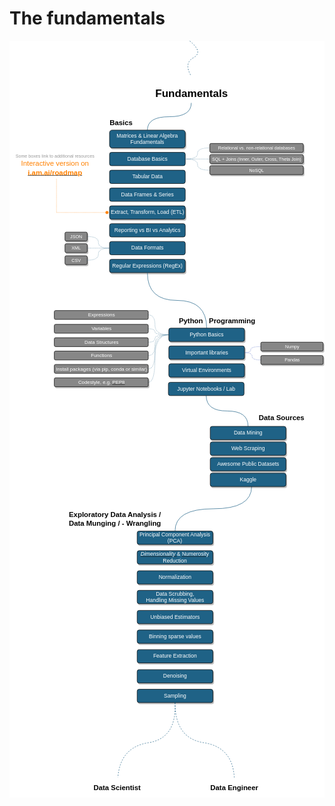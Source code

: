 # The fundamentals

<?xml version="1.0" encoding="UTF-8"?>
<!DOCTYPE svg PUBLIC "-//W3C//DTD SVG 1.1//EN" "http://www.w3.org/Graphics/SVG/1.1/DTD/svg11.dtd">
<svg xmlns="http://www.w3.org/2000/svg" xmlns:xlink="http://www.w3.org/1999/xlink" version="1.1" width="707px" height="1699px" viewBox="-0.5 -0.5 707 1699" style="background-color: rgb(255, 255, 255);"><defs/><g><path d="M 407.5 139 Q 407.5 170 358.25 170 Q 309 170 309 200" fill="none" stroke="#1f6286" stroke-miterlimit="10" pointer-events="stroke"/><rect x="317.5" y="79" width="180" height="60" rx="9" ry="9" fill="none" stroke="none" pointer-events="all"/><g transform="translate(-0.5 -0.5)"><switch><foreignObject style="overflow: visible; text-align: left;" pointer-events="none" width="100%" height="100%" requiredFeatures="http://www.w3.org/TR/SVG11/feature#Extensibility"><div xmlns="http://www.w3.org/1999/xhtml" dir="ltr" style="display: flex; align-items: unsafe center; justify-content: unsafe center; width: 1px; height: 1px; padding-top: 109px; margin-left: 408px;"><div style="box-sizing: border-box; font-size: 0; text-align: center; "><div style="display: inline-block; font-size: 24px; font-family: Helvetica; color: #000000; line-height: 1.2; pointer-events: all; white-space: nowrap; "><h1 style="font-size: 24px"><font style="font-size: 24px">Fundamentals</font></h1></div></div></div></foreignObject><text x="408" y="116" fill="#000000" font-family="Helvetica" font-size="24px" text-anchor="middle">Fundamentals</text></switch></g><path d="M 404 0 Q 435 25 412.5 37.5 Q 390 50 407.5 79" fill="none" stroke="#1f6286" stroke-miterlimit="10" stroke-dasharray="3 3" pointer-events="stroke"/><a xlink:href="https://www.khanacademy.org/math/linear-algebra"><rect x="224" y="200" width="170" height="40" rx="6" ry="6" fill="#000000" stroke="#000000" pointer-events="all" transform="translate(2,3)" opacity="0.25"/><rect x="224" y="200" width="170" height="40" rx="6" ry="6" fill="#1f6286" stroke="#000000" pointer-events="all"/><g transform="translate(-0.5 -0.5)"><switch><foreignObject style="overflow: visible; text-align: left;" pointer-events="none" width="100%" height="100%" requiredFeatures="http://www.w3.org/TR/SVG11/feature#Extensibility"><div xmlns="http://www.w3.org/1999/xhtml" dir="ltr" style="display: flex; align-items: unsafe center; justify-content: unsafe center; width: 168px; height: 1px; padding-top: 220px; margin-left: 225px;"><div style="box-sizing: border-box; font-size: 0; text-align: center; "><div style="display: inline-block; font-size: 12px; font-family: Helvetica; color: #FFFFFF; line-height: 1.2; pointer-events: all; white-space: normal; word-wrap: normal; ">Matrices &amp; Linear Algebra Fundamentals</div></div></div></foreignObject><text x="309" y="224" fill="#FFFFFF" font-family="Helvetica" font-size="12px" text-anchor="middle">Matrices &amp; Linear Algebra Fu...</text></switch></g></a><path d="M 394 265 Q 421.5 265 421.5 252.5 Q 421.5 240 449 240" fill="none" stroke="#1f6286" stroke-miterlimit="10" stroke-dasharray="1 2" pointer-events="stroke"/><rect x="224" y="250" width="170" height="30" rx="4.5" ry="4.5" fill="#1f6286" stroke="#000000" pointer-events="all"/><g transform="translate(-0.5 -0.5)"><switch><foreignObject style="overflow: visible; text-align: left;" pointer-events="none" width="100%" height="100%" requiredFeatures="http://www.w3.org/TR/SVG11/feature#Extensibility"><div xmlns="http://www.w3.org/1999/xhtml" dir="ltr" style="display: flex; align-items: unsafe center; justify-content: unsafe center; width: 1px; height: 1px; padding-top: 265px; margin-left: 309px;"><div style="box-sizing: border-box; font-size: 0; text-align: center; "><div style="display: inline-block; font-size: 12px; font-family: Helvetica; color: #FFFFFF; line-height: 1.2; pointer-events: all; white-space: nowrap; ">Database Basics</div></div></div></foreignObject><text x="309" y="269" fill="#FFFFFF" font-family="Helvetica" font-size="12px" text-anchor="middle">Database Basics</text></switch></g><a xlink:href="https://www.dataversity.net/review-pros-cons-different-databases-relational-versus-non-relational/"><rect x="449" y="230" width="210" height="20" rx="3" ry="3" fill="#000000" stroke="#000000" pointer-events="all" transform="translate(2,3)" opacity="0.25"/><rect x="449" y="230" width="210" height="20" rx="3" ry="3" fill="#878787" stroke="#000000" pointer-events="all"/><g transform="translate(-0.5 -0.5)"><switch><foreignObject style="overflow: visible; text-align: left;" pointer-events="none" width="100%" height="100%" requiredFeatures="http://www.w3.org/TR/SVG11/feature#Extensibility"><div xmlns="http://www.w3.org/1999/xhtml" dir="ltr" style="display: flex; align-items: unsafe center; justify-content: unsafe center; width: 1px; height: 1px; padding-top: 240px; margin-left: 554px;"><div style="box-sizing: border-box; font-size: 0; text-align: center; "><div style="display: inline-block; font-size: 11px; font-family: Helvetica; color: #FFFFFF; line-height: 1.2; pointer-events: all; white-space: nowrap; "><font style="font-size: 10px">Relational vs. non-relational databases</font></div></div></div></foreignObject><text x="554" y="243" fill="#FFFFFF" font-family="Helvetica" font-size="11px" text-anchor="middle">Relational vs. non-relational databases</text></switch></g></a><path d="M 449 265 Q 449 265 394 265" fill="none" stroke="#1f6286" stroke-miterlimit="10" stroke-dasharray="1 2" pointer-events="stroke"/><a xlink:href="https://en.wikipedia.org/wiki/Join_(SQL)"><rect x="449" y="255" width="210" height="20" rx="3" ry="3" fill="#000000" stroke="#000000" pointer-events="all" transform="translate(2,3)" opacity="0.25"/><rect x="449" y="255" width="210" height="20" rx="3" ry="3" fill="#878787" stroke="#000000" pointer-events="all"/><g transform="translate(-0.5 -0.5)"><switch><foreignObject style="overflow: visible; text-align: left;" pointer-events="none" width="100%" height="100%" requiredFeatures="http://www.w3.org/TR/SVG11/feature#Extensibility"><div xmlns="http://www.w3.org/1999/xhtml" dir="ltr" style="display: flex; align-items: unsafe center; justify-content: unsafe center; width: 1px; height: 1px; padding-top: 265px; margin-left: 554px;"><div style="box-sizing: border-box; font-size: 0; text-align: center; "><div style="display: inline-block; font-size: 11px; font-family: Helvetica; color: #FFFFFF; line-height: 1.2; pointer-events: all; white-space: nowrap; "><font style="font-size: 10px">SQL + Joins (Inner, Outer, Cross, Theta Join)</font></div></div></div></foreignObject><text x="554" y="268" fill="#FFFFFF" font-family="Helvetica" font-size="11px" text-anchor="middle">SQL + Joins (Inner, Outer, Cross, Thet...</text></switch></g></a><path d="M 449 290 Q 421.5 290 421.5 277.5 Q 421.5 265 394 265" fill="none" stroke="#1f6286" stroke-miterlimit="10" stroke-dasharray="1 2" pointer-events="stroke"/><a xlink:href="https://en.wikipedia.org/wiki/NoSQL"><rect x="449" y="280" width="210" height="20" rx="3" ry="3" fill="#000000" stroke="#000000" pointer-events="all" transform="translate(2,3)" opacity="0.25"/><rect x="449" y="280" width="210" height="20" rx="3" ry="3" fill="#878787" stroke="#000000" pointer-events="all"/><g transform="translate(-0.5 -0.5)"><switch><foreignObject style="overflow: visible; text-align: left;" pointer-events="none" width="100%" height="100%" requiredFeatures="http://www.w3.org/TR/SVG11/feature#Extensibility"><div xmlns="http://www.w3.org/1999/xhtml" dir="ltr" style="display: flex; align-items: unsafe center; justify-content: unsafe center; width: 1px; height: 1px; padding-top: 290px; margin-left: 554px;"><div style="box-sizing: border-box; font-size: 0; text-align: center; "><div style="display: inline-block; font-size: 11px; font-family: Helvetica; color: #FFFFFF; line-height: 1.2; pointer-events: all; white-space: nowrap; "><font style="font-size: 10px">NoSQL</font></div></div></div></foreignObject><text x="554" y="293" fill="#FFFFFF" font-family="Helvetica" font-size="11px" text-anchor="middle">NoSQL</text></switch></g></a><rect x="224" y="290" width="170" height="30" rx="4.5" ry="4.5" fill="#1f6286" stroke="#000000" pointer-events="all"/><g transform="translate(-0.5 -0.5)"><switch><foreignObject style="overflow: visible; text-align: left;" pointer-events="none" width="100%" height="100%" requiredFeatures="http://www.w3.org/TR/SVG11/feature#Extensibility"><div xmlns="http://www.w3.org/1999/xhtml" dir="ltr" style="display: flex; align-items: unsafe center; justify-content: unsafe center; width: 1px; height: 1px; padding-top: 305px; margin-left: 309px;"><div style="box-sizing: border-box; font-size: 0; text-align: center; "><div style="display: inline-block; font-size: 12px; font-family: Helvetica; color: #FFFFFF; line-height: 1.2; pointer-events: all; white-space: nowrap; ">Tabular Data</div></div></div></foreignObject><text x="309" y="309" fill="#FFFFFF" font-family="Helvetica" font-size="12px" text-anchor="middle">Tabular Data</text></switch></g><rect x="224" y="330" width="170" height="30" rx="4.5" ry="4.5" fill="#1f6286" stroke="#000000" pointer-events="all"/><g transform="translate(-0.5 -0.5)"><switch><foreignObject style="overflow: visible; text-align: left;" pointer-events="none" width="100%" height="100%" requiredFeatures="http://www.w3.org/TR/SVG11/feature#Extensibility"><div xmlns="http://www.w3.org/1999/xhtml" dir="ltr" style="display: flex; align-items: unsafe center; justify-content: unsafe center; width: 1px; height: 1px; padding-top: 345px; margin-left: 309px;"><div style="box-sizing: border-box; font-size: 0; text-align: center; "><div style="display: inline-block; font-size: 12px; font-family: Helvetica; color: #FFFFFF; line-height: 1.2; pointer-events: all; white-space: nowrap; ">Data Frames &amp; Series<span style="font-family: &quot;helvetica&quot; , &quot;arial&quot; , sans-serif ; font-size: 0px ; white-space: nowrap">%3CmxGraphModel%3E%3Croot%3E%3CmxCell%20id%3D%220%22%2F%3E%3CmxCell%20id%3D%221%22%20parent%3D%220%22%2F%3E%3CmxCell%20id%3D%222%22%20value%3D%22Tabular%20Data%22%20style%3D%22rounded%3D1%3BwhiteSpace%3Dwrap%3Bhtml%3D1%3B%22%20vertex%3D%221%22%20parent%3D%221%22%3E%3CmxGeometry%20x%3D%22170%22%20y%3D%22350%22%20width%3D%22170%22%20height%3D%2230%22%20as%3D%22geometry%22%2F%3E%3C%2FmxCell%3E%3C%2Froot%3E%3C%2FmxGraphModel%3E</span></div></div></div></foreignObject><text x="309" y="349" fill="#FFFFFF" font-family="Helvetica" font-size="12px" text-anchor="middle">Data Frames &amp; Series%3CmxGra...</text></switch></g><a xlink:href="https://en.wikipedia.org/wiki/Extract,_transform,_load"><rect x="224" y="370" width="170" height="30" rx="4.5" ry="4.5" fill="#000000" stroke="#000000" pointer-events="all" transform="translate(2,3)" opacity="0.25"/><rect x="224" y="370" width="170" height="30" rx="4.5" ry="4.5" fill="#1f6286" stroke="#000000" pointer-events="all"/><g transform="translate(-0.5 -0.5)"><switch><foreignObject style="overflow: visible; text-align: left;" pointer-events="none" width="100%" height="100%" requiredFeatures="http://www.w3.org/TR/SVG11/feature#Extensibility"><div xmlns="http://www.w3.org/1999/xhtml" dir="ltr" style="display: flex; align-items: unsafe center; justify-content: unsafe center; width: 1px; height: 1px; padding-top: 385px; margin-left: 309px;"><div style="box-sizing: border-box; font-size: 0; text-align: center; "><div style="display: inline-block; font-size: 12px; font-family: Helvetica; color: #FFFFFF; line-height: 1.2; pointer-events: all; white-space: nowrap; ">Extract, Transform, Load (ETL)</div></div></div></foreignObject><text x="309" y="389" fill="#FFFFFF" font-family="Helvetica" font-size="12px" text-anchor="middle">Extract, Transform, Load (ET...</text></switch></g></a><rect x="224" y="410" width="170" height="30" rx="4.5" ry="4.5" fill="#1f6286" stroke="#000000" pointer-events="all"/><g transform="translate(-0.5 -0.5)"><switch><foreignObject style="overflow: visible; text-align: left;" pointer-events="none" width="100%" height="100%" requiredFeatures="http://www.w3.org/TR/SVG11/feature#Extensibility"><div xmlns="http://www.w3.org/1999/xhtml" dir="ltr" style="display: flex; align-items: unsafe center; justify-content: unsafe center; width: 1px; height: 1px; padding-top: 425px; margin-left: 309px;"><div style="box-sizing: border-box; font-size: 0; text-align: center; "><div style="display: inline-block; font-size: 12px; font-family: Helvetica; color: #FFFFFF; line-height: 1.2; pointer-events: all; white-space: nowrap; ">Reporting vs BI vs Analytics</div></div></div></foreignObject><text x="309" y="429" fill="#FFFFFF" font-family="Helvetica" font-size="12px" text-anchor="middle">Reporting vs BI vs Analytics</text></switch></g><rect x="224" y="450" width="170" height="30" rx="4.5" ry="4.5" fill="#1f6286" stroke="#000000" pointer-events="all"/><g transform="translate(-0.5 -0.5)"><switch><foreignObject style="overflow: visible; text-align: left;" pointer-events="none" width="100%" height="100%" requiredFeatures="http://www.w3.org/TR/SVG11/feature#Extensibility"><div xmlns="http://www.w3.org/1999/xhtml" dir="ltr" style="display: flex; align-items: unsafe center; justify-content: unsafe center; width: 1px; height: 1px; padding-top: 465px; margin-left: 309px;"><div style="box-sizing: border-box; font-size: 0; text-align: center; "><div style="display: inline-block; font-size: 12px; font-family: Helvetica; color: #FFFFFF; line-height: 1.2; pointer-events: all; white-space: nowrap; ">Data Formats</div></div></div></foreignObject><text x="309" y="469" fill="#FFFFFF" font-family="Helvetica" font-size="12px" text-anchor="middle">Data Formats</text></switch></g><path d="M 174 439 Q 199 439 199 452 Q 199 465 224 465" fill="none" stroke="#1f6286" stroke-miterlimit="10" stroke-dasharray="1 2" pointer-events="stroke"/><a xlink:href="http://json.org/"><rect x="124" y="429" width="50" height="20" rx="3" ry="3" fill="#000000" stroke="#000000" pointer-events="all" transform="translate(2,3)" opacity="0.25"/><rect x="124" y="429" width="50" height="20" rx="3" ry="3" fill="#878787" stroke="#000000" pointer-events="all"/><g transform="translate(-0.5 -0.5)"><switch><foreignObject style="overflow: visible; text-align: left;" pointer-events="none" width="100%" height="100%" requiredFeatures="http://www.w3.org/TR/SVG11/feature#Extensibility"><div xmlns="http://www.w3.org/1999/xhtml" dir="ltr" style="display: flex; align-items: unsafe center; justify-content: unsafe center; width: 1px; height: 1px; padding-top: 439px; margin-left: 149px;"><div style="box-sizing: border-box; font-size: 0; text-align: center; "><div style="display: inline-block; font-size: 11px; font-family: Helvetica; color: #FFFFFF; line-height: 1.2; pointer-events: all; white-space: nowrap; "><font style="font-size: 10px">JSON</font></div></div></div></foreignObject><text x="149" y="442" fill="#FFFFFF" font-family="Helvetica" font-size="11px" text-anchor="middle">JSON</text></switch></g></a><path d="M 174 465 Q 174 465 224 465" fill="none" stroke="#1f6286" stroke-miterlimit="10" stroke-dasharray="1 2" pointer-events="stroke"/><a xlink:href="https://en.wikipedia.org/wiki/XML"><rect x="124" y="455" width="50" height="20" rx="3" ry="3" fill="#000000" stroke="#000000" pointer-events="all" transform="translate(2,3)" opacity="0.25"/><rect x="124" y="455" width="50" height="20" rx="3" ry="3" fill="#878787" stroke="#000000" pointer-events="all"/><g transform="translate(-0.5 -0.5)"><switch><foreignObject style="overflow: visible; text-align: left;" pointer-events="none" width="100%" height="100%" requiredFeatures="http://www.w3.org/TR/SVG11/feature#Extensibility"><div xmlns="http://www.w3.org/1999/xhtml" dir="ltr" style="display: flex; align-items: unsafe center; justify-content: unsafe center; width: 1px; height: 1px; padding-top: 465px; margin-left: 149px;"><div style="box-sizing: border-box; font-size: 0; text-align: center; "><div style="display: inline-block; font-size: 11px; font-family: Helvetica; color: #FFFFFF; line-height: 1.2; pointer-events: all; white-space: nowrap; "><font style="font-size: 10px">XML</font></div></div></div></foreignObject><text x="149" y="468" fill="#FFFFFF" font-family="Helvetica" font-size="11px" text-anchor="middle">XML</text></switch></g></a><a xlink:href="https://en.wikipedia.org/wiki/Regular_expression"><rect x="224" y="490" width="170" height="30" rx="4.5" ry="4.5" fill="#000000" stroke="#000000" pointer-events="all" transform="translate(2,3)" opacity="0.25"/><rect x="224" y="490" width="170" height="30" rx="4.5" ry="4.5" fill="#1f6286" stroke="#000000" pointer-events="all"/><g transform="translate(-0.5 -0.5)"><switch><foreignObject style="overflow: visible; text-align: left;" pointer-events="none" width="100%" height="100%" requiredFeatures="http://www.w3.org/TR/SVG11/feature#Extensibility"><div xmlns="http://www.w3.org/1999/xhtml" dir="ltr" style="display: flex; align-items: unsafe center; justify-content: unsafe center; width: 1px; height: 1px; padding-top: 505px; margin-left: 309px;"><div style="box-sizing: border-box; font-size: 0; text-align: center; "><div style="display: inline-block; font-size: 12px; font-family: Helvetica; color: #FFFFFF; line-height: 1.2; pointer-events: all; white-space: nowrap; ">Regular Expressions (RegEx)</div></div></div></foreignObject><text x="309" y="509" fill="#FFFFFF" font-family="Helvetica" font-size="12px" text-anchor="middle">Regular Expressions (RegEx)</text></switch></g></a><path d="M 309 520 Q 309 582.3 375.5 582.3 Q 442 582.3 442 644.5" fill="none" stroke="#1f6286" stroke-miterlimit="10" pointer-events="stroke"/><path d="M 357 659.5 Q 326 659.5 326 637.25 Q 326 615 311 615" fill="none" stroke="#1f6286" stroke-miterlimit="10" stroke-dasharray="1 2" pointer-events="stroke"/><a xlink:href="https://realpython.com/tutorials/basics/"><rect x="357" y="644.5" width="170" height="30" rx="4.5" ry="4.5" fill="#000000" stroke="#000000" pointer-events="all" transform="translate(2,3)" opacity="0.25"/><rect x="357" y="644.5" width="170" height="30" rx="4.5" ry="4.5" fill="#1f6286" stroke="#000000" pointer-events="all"/><g transform="translate(-0.5 -0.5)"><switch><foreignObject style="overflow: visible; text-align: left;" pointer-events="none" width="100%" height="100%" requiredFeatures="http://www.w3.org/TR/SVG11/feature#Extensibility"><div xmlns="http://www.w3.org/1999/xhtml" dir="ltr" style="display: flex; align-items: unsafe center; justify-content: unsafe center; width: 1px; height: 1px; padding-top: 660px; margin-left: 442px;"><div style="box-sizing: border-box; font-size: 0; text-align: center; "><div style="display: inline-block; font-size: 12px; font-family: Helvetica; color: #FFFFFF; line-height: 1.2; pointer-events: all; white-space: nowrap; ">Python Basics</div></div></div></foreignObject><text x="442" y="663" fill="#FFFFFF" font-family="Helvetica" font-size="12px" text-anchor="middle">Python Basics</text></switch></g></a><a xlink:href="https://github.com/vinta/awesome-python"><rect x="357" y="684.5" width="170" height="30" rx="4.5" ry="4.5" fill="#000000" stroke="#000000" pointer-events="all" transform="translate(2,3)" opacity="0.25"/><rect x="357" y="684.5" width="170" height="30" rx="4.5" ry="4.5" fill="#1f6286" stroke="#000000" pointer-events="all"/><g transform="translate(-0.5 -0.5)"><switch><foreignObject style="overflow: visible; text-align: left;" pointer-events="none" width="100%" height="100%" requiredFeatures="http://www.w3.org/TR/SVG11/feature#Extensibility"><div xmlns="http://www.w3.org/1999/xhtml" dir="ltr" style="display: flex; align-items: unsafe center; justify-content: unsafe center; width: 1px; height: 1px; padding-top: 700px; margin-left: 442px;"><div style="box-sizing: border-box; font-size: 0; text-align: center; "><div style="display: inline-block; font-size: 12px; font-family: Helvetica; color: #FFFFFF; line-height: 1.2; pointer-events: all; white-space: nowrap; ">Important libraries</div></div></div></foreignObject><text x="442" y="703" fill="#FFFFFF" font-family="Helvetica" font-size="12px" text-anchor="middle">Important libraries</text></switch></g></a><path d="M 441 796 Q 441 830.5 488 830.5 Q 535 830.5 535 865" fill="none" stroke="#1f6286" stroke-miterlimit="10" pointer-events="stroke"/><a xlink:href="https://docs.python-guide.org/dev/virtualenvs/"><rect x="357" y="724.5" width="170" height="30" rx="4.5" ry="4.5" fill="#000000" stroke="#000000" pointer-events="all" transform="translate(2,3)" opacity="0.25"/><rect x="357" y="724.5" width="170" height="30" rx="4.5" ry="4.5" fill="#1f6286" stroke="#000000" pointer-events="all"/><g transform="translate(-0.5 -0.5)"><switch><foreignObject style="overflow: visible; text-align: left;" pointer-events="none" width="100%" height="100%" requiredFeatures="http://www.w3.org/TR/SVG11/feature#Extensibility"><div xmlns="http://www.w3.org/1999/xhtml" dir="ltr" style="display: flex; align-items: unsafe center; justify-content: unsafe center; width: 1px; height: 1px; padding-top: 740px; margin-left: 442px;"><div style="box-sizing: border-box; font-size: 0; text-align: center; "><div style="display: inline-block; font-size: 12px; font-family: Helvetica; color: #FFFFFF; line-height: 1.2; pointer-events: all; white-space: nowrap; ">Virtual Environments</div></div></div></foreignObject><text x="442" y="743" fill="#FFFFFF" font-family="Helvetica" font-size="12px" text-anchor="middle">Virtual Environments</text></switch></g></a><rect x="100" y="605" width="211" height="20" rx="3" ry="3" fill="#878787" stroke="#000000" pointer-events="all"/><g transform="translate(-0.5 -0.5)"><switch><foreignObject style="overflow: visible; text-align: left;" pointer-events="none" width="100%" height="100%" requiredFeatures="http://www.w3.org/TR/SVG11/feature#Extensibility"><div xmlns="http://www.w3.org/1999/xhtml" dir="ltr" style="display: flex; align-items: unsafe center; justify-content: unsafe center; width: 1px; height: 1px; padding-top: 615px; margin-left: 206px;"><div style="box-sizing: border-box; font-size: 0; text-align: center; "><div style="display: inline-block; font-size: 11px; font-family: Helvetica; color: #FFFFFF; line-height: 1.2; pointer-events: all; white-space: nowrap; "><font face="sans-serif">Expressions</font></div></div></div></foreignObject><text x="206" y="618" fill="#FFFFFF" font-family="Helvetica" font-size="11px" text-anchor="middle">Expressions</text></switch></g><path d="M 311 646 Q 326 646 326 652.75 Q 326 659.5 357 659.5" fill="none" stroke="#1f6286" stroke-miterlimit="10" stroke-dasharray="1 2" pointer-events="stroke"/><rect x="100" y="636" width="211" height="20" rx="3" ry="3" fill="#878787" stroke="#000000" pointer-events="all"/><g transform="translate(-0.5 -0.5)"><switch><foreignObject style="overflow: visible; text-align: left;" pointer-events="none" width="100%" height="100%" requiredFeatures="http://www.w3.org/TR/SVG11/feature#Extensibility"><div xmlns="http://www.w3.org/1999/xhtml" dir="ltr" style="display: flex; align-items: unsafe center; justify-content: unsafe center; width: 1px; height: 1px; padding-top: 646px; margin-left: 206px;"><div style="box-sizing: border-box; font-size: 0; text-align: center; "><div style="display: inline-block; font-size: 11px; font-family: Helvetica; color: #FFFFFF; line-height: 1.2; pointer-events: all; white-space: nowrap; "><font face="sans-serif">Variables</font></div></div></div></foreignObject><text x="206" y="649" fill="#FFFFFF" font-family="Helvetica" font-size="11px" text-anchor="middle">Variables</text></switch></g><path d="M 311 676 Q 326 676 326 667.75 Q 326 659.5 357 659.5" fill="none" stroke="#1f6286" stroke-miterlimit="10" stroke-dasharray="1 2" pointer-events="stroke"/><rect x="100" y="666" width="211" height="20" rx="3" ry="3" fill="#878787" stroke="#000000" pointer-events="all"/><g transform="translate(-0.5 -0.5)"><switch><foreignObject style="overflow: visible; text-align: left;" pointer-events="none" width="100%" height="100%" requiredFeatures="http://www.w3.org/TR/SVG11/feature#Extensibility"><div xmlns="http://www.w3.org/1999/xhtml" dir="ltr" style="display: flex; align-items: unsafe center; justify-content: unsafe center; width: 1px; height: 1px; padding-top: 676px; margin-left: 206px;"><div style="box-sizing: border-box; font-size: 0; text-align: center; "><div style="display: inline-block; font-size: 11px; font-family: Helvetica; color: #FFFFFF; line-height: 1.2; pointer-events: all; white-space: nowrap; "><font face="sans-serif">Data Structures</font></div></div></div></foreignObject><text x="206" y="679" fill="#FFFFFF" font-family="Helvetica" font-size="11px" text-anchor="middle">Data Structures</text></switch></g><path d="M 311 706 Q 326 706 326 682.75 Q 326 659.5 357 659.5" fill="none" stroke="#1f6286" stroke-miterlimit="10" stroke-dasharray="1 2" pointer-events="stroke"/><rect x="100" y="696" width="211" height="20" rx="3" ry="3" fill="#878787" stroke="#000000" pointer-events="all"/><g transform="translate(-0.5 -0.5)"><switch><foreignObject style="overflow: visible; text-align: left;" pointer-events="none" width="100%" height="100%" requiredFeatures="http://www.w3.org/TR/SVG11/feature#Extensibility"><div xmlns="http://www.w3.org/1999/xhtml" dir="ltr" style="display: flex; align-items: unsafe center; justify-content: unsafe center; width: 1px; height: 1px; padding-top: 706px; margin-left: 206px;"><div style="box-sizing: border-box; font-size: 0; text-align: center; "><div style="display: inline-block; font-size: 11px; font-family: Helvetica; color: #FFFFFF; line-height: 1.2; pointer-events: all; white-space: nowrap; "><font face="sans-serif">Functions</font></div></div></div></foreignObject><text x="206" y="709" fill="#FFFFFF" font-family="Helvetica" font-size="11px" text-anchor="middle">Functions</text></switch></g><path d="M 311 736 Q 326 736 326 697.75 Q 326 659.5 357 659.5" fill="none" stroke="#1f6286" stroke-miterlimit="10" stroke-dasharray="1 2" pointer-events="stroke"/><rect x="100" y="726" width="211" height="20" rx="3" ry="3" fill="#878787" stroke="#000000" pointer-events="all"/><g transform="translate(-0.5 -0.5)"><switch><foreignObject style="overflow: visible; text-align: left;" pointer-events="none" width="100%" height="100%" requiredFeatures="http://www.w3.org/TR/SVG11/feature#Extensibility"><div xmlns="http://www.w3.org/1999/xhtml" dir="ltr" style="display: flex; align-items: unsafe center; justify-content: unsafe center; width: 1px; height: 1px; padding-top: 736px; margin-left: 206px;"><div style="box-sizing: border-box; font-size: 0; text-align: center; "><div style="display: inline-block; font-size: 11px; font-family: Helvetica; color: #FFFFFF; line-height: 1.2; pointer-events: all; white-space: nowrap; "><font face="sans-serif">Install packages (via pip, conda or similar)</font></div></div></div></foreignObject><text x="206" y="739" fill="#FFFFFF" font-family="Helvetica" font-size="11px" text-anchor="middle">Install packages (via pip, conda or si...</text></switch></g><path d="M 311 766 Q 326 766 326 712.75 Q 326 659.5 357 659.5" fill="none" stroke="#1f6286" stroke-miterlimit="10" stroke-dasharray="1 2" pointer-events="stroke"/><rect x="100" y="756" width="211" height="20" rx="3" ry="3" fill="#000000" stroke="#000000" pointer-events="all" transform="translate(2,3)" opacity="0.25"/><rect x="100" y="756" width="211" height="20" rx="3" ry="3" fill="#878787" stroke="#000000" pointer-events="all"/><g transform="translate(-0.5 -0.5)"><switch><foreignObject style="overflow: visible; text-align: left;" pointer-events="none" width="100%" height="100%" requiredFeatures="http://www.w3.org/TR/SVG11/feature#Extensibility"><div xmlns="http://www.w3.org/1999/xhtml" dir="ltr" style="display: flex; align-items: unsafe center; justify-content: unsafe center; width: 1px; height: 1px; padding-top: 766px; margin-left: 206px;"><div style="box-sizing: border-box; font-size: 0; text-align: center; "><div style="display: inline-block; font-size: 11px; font-family: Helvetica; color: #FFFFFF; line-height: 1.2; pointer-events: all; white-space: nowrap; "><font face="sans-serif"><font>Codestyle, e.g. </font><a href="https://www.python.org/dev/peps/pep-0008/"><font color="#ffffff">PEP8</font></a></font></div></div></div></foreignObject><text x="206" y="769" fill="#FFFFFF" font-family="Helvetica" font-size="11px" text-anchor="middle">Codestyle, e.g. PEP8</text></switch></g><path d="M 563.5 686 Q 541 686 541 692.75 Q 541 699.5 527 699.5" fill="none" stroke="#1b3cb3" stroke-miterlimit="10" stroke-dasharray="1 2" pointer-events="stroke"/><a xlink:href="https://www.numpy.org/"><rect x="563.5" y="676" width="140" height="20" rx="3" ry="3" fill="#000000" stroke="#000000" pointer-events="all" transform="translate(2,3)" opacity="0.25"/><rect x="563.5" y="676" width="140" height="20" rx="3" ry="3" fill="#878787" stroke="#000000" pointer-events="all"/><g transform="translate(-0.5 -0.5)"><switch><foreignObject style="overflow: visible; text-align: left;" pointer-events="none" width="100%" height="100%" requiredFeatures="http://www.w3.org/TR/SVG11/feature#Extensibility"><div xmlns="http://www.w3.org/1999/xhtml" dir="ltr" style="display: flex; align-items: unsafe center; justify-content: unsafe center; width: 1px; height: 1px; padding-top: 686px; margin-left: 634px;"><div style="box-sizing: border-box; font-size: 0; text-align: center; "><div style="display: inline-block; font-size: 11px; font-family: Helvetica; color: #FFFFFF; line-height: 1.2; pointer-events: all; white-space: nowrap; "><span style="font-size: 10px">Numpy</span></div></div></div></foreignObject><text x="634" y="689" fill="#FFFFFF" font-family="Helvetica" font-size="11px" text-anchor="middle">Numpy</text></switch></g></a><path d="M 563.5 716 Q 544 716 544 707.75 Q 544 699.5 527 699.5" fill="none" stroke="#1b3cb3" stroke-miterlimit="10" stroke-dasharray="1 2" pointer-events="stroke"/><a xlink:href="https://pandas.pydata.org/pandas-docs/stable/getting_started/"><rect x="563.5" y="706" width="140" height="20" rx="3" ry="3" fill="#000000" stroke="#000000" pointer-events="all" transform="translate(2,3)" opacity="0.25"/><rect x="563.5" y="706" width="140" height="20" rx="3" ry="3" fill="#878787" stroke="#000000" pointer-events="all"/><g transform="translate(-0.5 -0.5)"><switch><foreignObject style="overflow: visible; text-align: left;" pointer-events="none" width="100%" height="100%" requiredFeatures="http://www.w3.org/TR/SVG11/feature#Extensibility"><div xmlns="http://www.w3.org/1999/xhtml" dir="ltr" style="display: flex; align-items: unsafe center; justify-content: unsafe center; width: 1px; height: 1px; padding-top: 716px; margin-left: 634px;"><div style="box-sizing: border-box; font-size: 0; text-align: center; "><div style="display: inline-block; font-size: 11px; font-family: Helvetica; color: #FFFFFF; line-height: 1.2; pointer-events: all; white-space: nowrap; "><span style="font-size: 10px">Pandas</span></div></div></div></foreignObject><text x="634" y="719" fill="#FFFFFF" font-family="Helvetica" font-size="11px" text-anchor="middle">Pandas</text></switch></g></a><rect x="205" y="173" width="90" height="20" fill="none" stroke="none" pointer-events="all"/><g transform="translate(-0.5 -0.5)"><switch><foreignObject style="overflow: visible; text-align: left;" pointer-events="none" width="100%" height="100%" requiredFeatures="http://www.w3.org/TR/SVG11/feature#Extensibility"><div xmlns="http://www.w3.org/1999/xhtml" style="display: flex; align-items: unsafe center; justify-content: unsafe center; width: 1px; height: 1px; padding-top: 183px; margin-left: 250px;"><div style="box-sizing: border-box; font-size: 0; text-align: center; "><div style="display: inline-block; font-size: 16px; font-family: Helvetica; color: #FFFFFF; line-height: 1.2; pointer-events: all; font-weight: bold; white-space: nowrap; "><font color="#000000">Basics</font></div></div></div></foreignObject><text x="250" y="188" fill="#FFFFFF" font-family="Helvetica" font-size="16px" text-anchor="middle" font-weight="bold">Basics</text></switch></g><rect x="378" y="612.5" width="205" height="31" fill="none" stroke="none" pointer-events="all"/><g transform="translate(-0.5 -0.5)"><switch><foreignObject style="overflow: visible; text-align: left;" pointer-events="none" width="100%" height="100%" requiredFeatures="http://www.w3.org/TR/SVG11/feature#Extensibility"><div xmlns="http://www.w3.org/1999/xhtml" style="display: flex; align-items: unsafe center; justify-content: unsafe flex-start; width: 1px; height: 1px; padding-top: 628px; margin-left: 380px;"><div style="box-sizing: border-box; font-size: 0; text-align: left; "><div style="display: inline-block; font-size: 16px; font-family: Helvetica; color: #FFFFFF; line-height: 1.2; pointer-events: all; font-weight: bold; white-space: nowrap; "><font color="#000000" style="font-size: 16px">Python   Programming</font></div></div></div></foreignObject><text x="380" y="633" fill="#FFFFFF" font-family="Helvetica" font-size="16px" font-weight="bold">Python   Programming</text></switch></g><rect x="125" y="1050" width="221" height="45" fill="none" stroke="none" pointer-events="all"/><g transform="translate(-0.5 -0.5)"><switch><foreignObject style="overflow: visible; text-align: left;" pointer-events="none" width="100%" height="100%" requiredFeatures="http://www.w3.org/TR/SVG11/feature#Extensibility"><div xmlns="http://www.w3.org/1999/xhtml" style="display: flex; align-items: unsafe center; justify-content: unsafe center; width: 1px; height: 1px; padding-top: 1073px; margin-left: 236px;"><div style="box-sizing: border-box; font-size: 0; text-align: center; "><div style="display: inline-block; font-size: 16px; font-family: Helvetica; color: #FFFFFF; line-height: 1.2; pointer-events: all; font-weight: bold; white-space: nowrap; "><font color="#000000" style="font-size: 16px">Exploratory Data Analysis / <br />Data Munging / - Wrangling</font></div></div></div></foreignObject><text x="236" y="1077" fill="#FFFFFF" font-family="Helvetica" font-size="16px" text-anchor="middle" font-weight="bold">Exploratory Data Analysis /...</text></switch></g><path d="M 542.99 1000 Q 543 1050 457 1050 Q 371 1050 371 1100" fill="none" stroke="#1f6286" stroke-miterlimit="10" pointer-events="stroke"/><rect x="286" y="1144" width="170" height="30" rx="4.5" ry="4.5" fill="#000000" stroke="#000000" pointer-events="all" transform="translate(2,3)" opacity="0.25"/><rect x="286" y="1144" width="170" height="30" rx="4.5" ry="4.5" fill="#1f6286" stroke="#000000" pointer-events="all"/><g transform="translate(-0.5 -0.5)"><switch><foreignObject style="overflow: visible; text-align: left;" pointer-events="none" width="100%" height="100%" requiredFeatures="http://www.w3.org/TR/SVG11/feature#Extensibility"><div xmlns="http://www.w3.org/1999/xhtml" dir="ltr" style="display: flex; align-items: unsafe center; justify-content: unsafe center; width: 168px; height: 1px; padding-top: 1159px; margin-left: 287px;"><div style="box-sizing: border-box; font-size: 0; text-align: center; "><div style="display: inline-block; font-size: 12px; font-family: Helvetica; color: #FFFFFF; line-height: 1.2; pointer-events: all; white-space: normal; word-wrap: normal; "><font color="#ffffff"><a href="https://towardsdatascience.com/dimensionality-reduction-for-machine-learning-80a46c2ebb7e"><font color="#ffffff"><i>Dimensionality </i></font></a>&amp; <a href="https://www.geeksforgeeks.org/numerosity-reduction-in-data-mining/"><font color="#ffffff">Numerosity </font></a>Reduction</font></div></div></div></foreignObject><text x="371" y="1163" fill="#FFFFFF" font-family="Helvetica" font-size="12px" text-anchor="middle">Dimensionality &amp; Numerosity...</text></switch></g><a xlink:href="https://en.wikipedia.org/wiki/Normalization_(statistics)"><rect x="286" y="1189" width="170" height="30" rx="4.5" ry="4.5" fill="#000000" stroke="#000000" pointer-events="all" transform="translate(2,3)" opacity="0.25"/><rect x="286" y="1189" width="170" height="30" rx="4.5" ry="4.5" fill="#1f6286" stroke="#000000" pointer-events="all"/><g transform="translate(-0.5 -0.5)"><switch><foreignObject style="overflow: visible; text-align: left;" pointer-events="none" width="100%" height="100%" requiredFeatures="http://www.w3.org/TR/SVG11/feature#Extensibility"><div xmlns="http://www.w3.org/1999/xhtml" dir="ltr" style="display: flex; align-items: unsafe center; justify-content: unsafe center; width: 1px; height: 1px; padding-top: 1204px; margin-left: 371px;"><div style="box-sizing: border-box; font-size: 0; text-align: center; "><div style="display: inline-block; font-size: 12px; font-family: Helvetica; color: #FFFFFF; line-height: 1.2; pointer-events: all; white-space: nowrap; ">Normalization</div></div></div></foreignObject><text x="371" y="1208" fill="#FFFFFF" font-family="Helvetica" font-size="12px" text-anchor="middle">Normalization</text></switch></g></a><a xlink:href="https://towardsdatascience.com/the-ultimate-guide-to-data-cleaning-3969843991d4"><rect x="286" y="1233" width="170" height="30" rx="4.5" ry="4.5" fill="#000000" stroke="#000000" pointer-events="all" transform="translate(2,3)" opacity="0.25"/><rect x="286" y="1233" width="170" height="30" rx="4.5" ry="4.5" fill="#1f6286" stroke="#000000" pointer-events="all"/><g transform="translate(-0.5 -0.5)"><switch><foreignObject style="overflow: visible; text-align: left;" pointer-events="none" width="100%" height="100%" requiredFeatures="http://www.w3.org/TR/SVG11/feature#Extensibility"><div xmlns="http://www.w3.org/1999/xhtml" dir="ltr" style="display: flex; align-items: unsafe center; justify-content: unsafe center; width: 1px; height: 1px; padding-top: 1248px; margin-left: 371px;"><div style="box-sizing: border-box; font-size: 0; text-align: center; "><div style="display: inline-block; font-size: 12px; font-family: Helvetica; color: #FFFFFF; line-height: 1.2; pointer-events: all; white-space: nowrap; ">Data Scrubbing, <br />Handling Missing Values</div></div></div></foreignObject><text x="371" y="1252" fill="#FFFFFF" font-family="Helvetica" font-size="12px" text-anchor="middle">Data Scrubbing,...</text></switch></g></a><a xlink:href="https://www.statisticshowto.datasciencecentral.com/unbiased/"><rect x="286" y="1278" width="170" height="30" rx="4.5" ry="4.5" fill="#000000" stroke="#000000" pointer-events="all" transform="translate(2,3)" opacity="0.25"/><rect x="286" y="1278" width="170" height="30" rx="4.5" ry="4.5" fill="#1f6286" stroke="#000000" pointer-events="all"/><g transform="translate(-0.5 -0.5)"><switch><foreignObject style="overflow: visible; text-align: left;" pointer-events="none" width="100%" height="100%" requiredFeatures="http://www.w3.org/TR/SVG11/feature#Extensibility"><div xmlns="http://www.w3.org/1999/xhtml" dir="ltr" style="display: flex; align-items: unsafe center; justify-content: unsafe center; width: 1px; height: 1px; padding-top: 1293px; margin-left: 371px;"><div style="box-sizing: border-box; font-size: 0; text-align: center; "><div style="display: inline-block; font-size: 12px; font-family: Helvetica; color: #FFFFFF; line-height: 1.2; pointer-events: all; white-space: nowrap; ">Unbiased Estimators</div></div></div></foreignObject><text x="371" y="1297" fill="#FFFFFF" font-family="Helvetica" font-size="12px" text-anchor="middle">Unbiased Estimators</text></switch></g></a><a xlink:href="https://towardsdatascience.com/understanding-feature-engineering-part-1-continuous-numeric-data-da4e47099a7b"><rect x="286" y="1322" width="170" height="30" rx="4.5" ry="4.5" fill="#000000" stroke="#000000" pointer-events="all" transform="translate(2,3)" opacity="0.25"/><rect x="286" y="1322" width="170" height="30" rx="4.5" ry="4.5" fill="#1f6286" stroke="#000000" pointer-events="all"/><g transform="translate(-0.5 -0.5)"><switch><foreignObject style="overflow: visible; text-align: left;" pointer-events="none" width="100%" height="100%" requiredFeatures="http://www.w3.org/TR/SVG11/feature#Extensibility"><div xmlns="http://www.w3.org/1999/xhtml" dir="ltr" style="display: flex; align-items: unsafe center; justify-content: unsafe center; width: 1px; height: 1px; padding-top: 1337px; margin-left: 371px;"><div style="box-sizing: border-box; font-size: 0; text-align: center; "><div style="display: inline-block; font-size: 12px; font-family: Helvetica; color: #FFFFFF; line-height: 1.2; pointer-events: all; white-space: nowrap; ">Binning sparse values</div></div></div></foreignObject><text x="371" y="1341" fill="#FFFFFF" font-family="Helvetica" font-size="12px" text-anchor="middle">Binning sparse values</text></switch></g></a><a xlink:href="https://medium.com/@mehulved1503/feature-selection-and-feature-extraction-in-machine-learning-an-overview-57891c595e96"><rect x="286" y="1366" width="170" height="30" rx="4.5" ry="4.5" fill="#000000" stroke="#000000" pointer-events="all" transform="translate(2,3)" opacity="0.25"/><rect x="286" y="1366" width="170" height="30" rx="4.5" ry="4.5" fill="#1f6286" stroke="#000000" pointer-events="all"/><g transform="translate(-0.5 -0.5)"><switch><foreignObject style="overflow: visible; text-align: left;" pointer-events="none" width="100%" height="100%" requiredFeatures="http://www.w3.org/TR/SVG11/feature#Extensibility"><div xmlns="http://www.w3.org/1999/xhtml" dir="ltr" style="display: flex; align-items: unsafe center; justify-content: unsafe center; width: 1px; height: 1px; padding-top: 1381px; margin-left: 371px;"><div style="box-sizing: border-box; font-size: 0; text-align: center; "><div style="display: inline-block; font-size: 12px; font-family: Helvetica; color: #FFFFFF; line-height: 1.2; pointer-events: all; white-space: nowrap; ">Feature Extraction</div></div></div></foreignObject><text x="371" y="1385" fill="#FFFFFF" font-family="Helvetica" font-size="12px" text-anchor="middle">Feature Extraction</text></switch></g></a><a xlink:href="https://yusout.com/2019/04/29/dealing-with-noisy-data-in-data-science/"><rect x="286" y="1411" width="170" height="30" rx="4.5" ry="4.5" fill="#000000" stroke="#000000" pointer-events="all" transform="translate(2,3)" opacity="0.25"/><rect x="286" y="1411" width="170" height="30" rx="4.5" ry="4.5" fill="#1f6286" stroke="#000000" pointer-events="all"/><g transform="translate(-0.5 -0.5)"><switch><foreignObject style="overflow: visible; text-align: left;" pointer-events="none" width="100%" height="100%" requiredFeatures="http://www.w3.org/TR/SVG11/feature#Extensibility"><div xmlns="http://www.w3.org/1999/xhtml" dir="ltr" style="display: flex; align-items: unsafe center; justify-content: unsafe center; width: 1px; height: 1px; padding-top: 1426px; margin-left: 371px;"><div style="box-sizing: border-box; font-size: 0; text-align: center; "><div style="display: inline-block; font-size: 12px; font-family: Helvetica; color: #FFFFFF; line-height: 1.2; pointer-events: all; white-space: nowrap; ">Denoising</div></div></div></foreignObject><text x="371" y="1430" fill="#FFFFFF" font-family="Helvetica" font-size="12px" text-anchor="middle">Denoising</text></switch></g></a><a xlink:href="https://en.wikipedia.org/wiki/Sampling_(statistics)"><rect x="286" y="1455" width="170" height="30" rx="4.5" ry="4.5" fill="#000000" stroke="#000000" pointer-events="all" transform="translate(2,3)" opacity="0.25"/><rect x="286" y="1455" width="170" height="30" rx="4.5" ry="4.5" fill="#1f6286" stroke="#000000" pointer-events="all"/><g transform="translate(-0.5 -0.5)"><switch><foreignObject style="overflow: visible; text-align: left;" pointer-events="none" width="100%" height="100%" requiredFeatures="http://www.w3.org/TR/SVG11/feature#Extensibility"><div xmlns="http://www.w3.org/1999/xhtml" dir="ltr" style="display: flex; align-items: unsafe center; justify-content: unsafe center; width: 1px; height: 1px; padding-top: 1470px; margin-left: 371px;"><div style="box-sizing: border-box; font-size: 0; text-align: center; "><div style="display: inline-block; font-size: 12px; font-family: Helvetica; color: #FFFFFF; line-height: 1.2; pointer-events: all; white-space: nowrap; ">Sampling</div></div></div></foreignObject><text x="371" y="1474" fill="#FFFFFF" font-family="Helvetica" font-size="12px" text-anchor="middle">Sampling</text></switch></g></a><a xlink:href="https://en.wikipedia.org/wiki/Principal_component_analysis"><rect x="286" y="1100" width="170" height="30" rx="4.5" ry="4.5" fill="#000000" stroke="#000000" pointer-events="all" transform="translate(2,3)" opacity="0.25"/><rect x="286" y="1100" width="170" height="30" rx="4.5" ry="4.5" fill="#1f6286" stroke="#000000" pointer-events="all"/><g transform="translate(-0.5 -0.5)"><switch><foreignObject style="overflow: visible; text-align: left;" pointer-events="none" width="100%" height="100%" requiredFeatures="http://www.w3.org/TR/SVG11/feature#Extensibility"><div xmlns="http://www.w3.org/1999/xhtml" dir="ltr" style="display: flex; align-items: unsafe center; justify-content: unsafe center; width: 168px; height: 1px; padding-top: 1115px; margin-left: 287px;"><div style="box-sizing: border-box; font-size: 0; text-align: center; "><div style="display: inline-block; font-size: 12px; font-family: Helvetica; color: #FFFFFF; line-height: 1.2; pointer-events: all; white-space: normal; word-wrap: normal; ">Principal Component Analysis (PCA)</div></div></div></foreignObject><text x="371" y="1119" fill="#FFFFFF" font-family="Helvetica" font-size="12px" text-anchor="middle">Principal Component Analysis...</text></switch></g></a><path d="M 371 1485 Q 375 1565 311.5 1575 Q 248 1585 242.74 1653" fill="none" stroke="#1f6286" stroke-miterlimit="10" stroke-dasharray="3 3" pointer-events="stroke"/><path d="M 371 1485 Q 371 1565 435.5 1575 Q 500 1585 504 1653" fill="none" stroke="#1f6286" stroke-miterlimit="10" stroke-dasharray="3 3" pointer-events="stroke"/><a xlink:href="https://en.wikipedia.org/wiki/Comma-separated_values"><rect x="124" y="482" width="50" height="20" rx="3" ry="3" fill="#000000" stroke="#000000" pointer-events="all" transform="translate(2,3)" opacity="0.25"/><rect x="124" y="482" width="50" height="20" rx="3" ry="3" fill="#878787" stroke="#000000" pointer-events="all"/><g transform="translate(-0.5 -0.5)"><switch><foreignObject style="overflow: visible; text-align: left;" pointer-events="none" width="100%" height="100%" requiredFeatures="http://www.w3.org/TR/SVG11/feature#Extensibility"><div xmlns="http://www.w3.org/1999/xhtml" dir="ltr" style="display: flex; align-items: unsafe center; justify-content: unsafe center; width: 1px; height: 1px; padding-top: 492px; margin-left: 149px;"><div style="box-sizing: border-box; font-size: 0; text-align: center; "><div style="display: inline-block; font-size: 11px; font-family: Helvetica; color: #FFFFFF; line-height: 1.2; pointer-events: all; white-space: nowrap; "><font style="font-size: 10px">CSV</font></div></div></div></foreignObject><text x="149" y="495" fill="#FFFFFF" font-family="Helvetica" font-size="11px" text-anchor="middle">CSV</text></switch></g></a><path d="M 174 492 Q 199 492 199 478.5 Q 199 465 224 465" fill="none" stroke="#1f6286" stroke-miterlimit="10" stroke-dasharray="1 2" pointer-events="stroke"/><a xlink:href="https://github.com/awesomedata/awesome-public-datasets"><rect x="450" y="935" width="170" height="30" rx="4.5" ry="4.5" fill="#000000" stroke="#000000" pointer-events="all" transform="translate(2,3)" opacity="0.25"/><rect x="450" y="935" width="170" height="30" rx="4.5" ry="4.5" fill="#1f6286" stroke="#000000" pointer-events="all"/><g transform="translate(-0.5 -0.5)"><switch><foreignObject style="overflow: visible; text-align: left;" pointer-events="none" width="100%" height="100%" requiredFeatures="http://www.w3.org/TR/SVG11/feature#Extensibility"><div xmlns="http://www.w3.org/1999/xhtml" dir="ltr" style="display: flex; align-items: unsafe center; justify-content: unsafe center; width: 1px; height: 1px; padding-top: 950px; margin-left: 535px;"><div style="box-sizing: border-box; font-size: 0; text-align: center; "><div style="display: inline-block; font-size: 12px; font-family: Helvetica; color: #FFFFFF; line-height: 1.2; pointer-events: all; white-space: nowrap; ">Awesome Public Datasets</div></div></div></foreignObject><text x="535" y="954" fill="#FFFFFF" font-family="Helvetica" font-size="12px" text-anchor="middle">Awesome Public Datasets</text></switch></g></a><a xlink:href="https://www.kaggle.com/"><rect x="450" y="970" width="170" height="30" rx="4.5" ry="4.5" fill="#000000" stroke="#000000" pointer-events="all" transform="translate(2,3)" opacity="0.25"/><rect x="450" y="970" width="170" height="30" rx="4.5" ry="4.5" fill="#1f6286" stroke="#000000" pointer-events="all"/><g transform="translate(-0.5 -0.5)"><switch><foreignObject style="overflow: visible; text-align: left;" pointer-events="none" width="100%" height="100%" requiredFeatures="http://www.w3.org/TR/SVG11/feature#Extensibility"><div xmlns="http://www.w3.org/1999/xhtml" style="display: flex; align-items: unsafe center; justify-content: unsafe center; width: 1px; height: 1px; padding-top: 985px; margin-left: 535px;"><div style="box-sizing: border-box; font-size: 0; text-align: center; "><div style="display: inline-block; font-size: 12px; font-family: Helvetica; color: #FFFFFF; line-height: 1.2; pointer-events: all; white-space: nowrap; ">Kaggle</div></div></div></foreignObject><text x="535" y="989" fill="#FFFFFF" font-family="Helvetica" font-size="12px" text-anchor="middle">Kaggle</text></switch></g></a><rect x="356" y="766" width="170" height="30" rx="4.5" ry="4.5" fill="#1f6286" stroke="#000000" pointer-events="all"/><g transform="translate(-0.5 -0.5)"><switch><foreignObject style="overflow: visible; text-align: left;" pointer-events="none" width="100%" height="100%" requiredFeatures="http://www.w3.org/TR/SVG11/feature#Extensibility"><div xmlns="http://www.w3.org/1999/xhtml" dir="ltr" style="display: flex; align-items: unsafe center; justify-content: unsafe center; width: 1px; height: 1px; padding-top: 781px; margin-left: 441px;"><div style="box-sizing: border-box; font-size: 0; text-align: center; "><div style="display: inline-block; font-size: 12px; font-family: Helvetica; color: #FFFFFF; line-height: 1.2; pointer-events: all; white-space: nowrap; ">Jupyter Notebooks / Lab</div></div></div></foreignObject><text x="441" y="785" fill="#FFFFFF" font-family="Helvetica" font-size="12px" text-anchor="middle">Jupyter Notebooks / Lab</text></switch></g><rect x="555" y="830" width="110" height="31" fill="none" stroke="none" pointer-events="all"/><g transform="translate(-0.5 -0.5)"><switch><foreignObject style="overflow: visible; text-align: left;" pointer-events="none" width="100%" height="100%" requiredFeatures="http://www.w3.org/TR/SVG11/feature#Extensibility"><div xmlns="http://www.w3.org/1999/xhtml" style="display: flex; align-items: unsafe center; justify-content: unsafe center; width: 1px; height: 1px; padding-top: 846px; margin-left: 610px;"><div style="box-sizing: border-box; font-size: 0; text-align: center; "><div style="display: inline-block; font-size: 16px; font-family: Helvetica; color: #FFFFFF; line-height: 1.2; pointer-events: all; font-weight: bold; white-space: nowrap; "><font color="#000000" style="font-size: 16px">Data Sources</font></div></div></div></foreignObject><text x="610" y="850" fill="#FFFFFF" font-family="Helvetica" font-size="16px" text-anchor="middle" font-weight="bold">Data Sources</text></switch></g><rect x="0" y="248" width="204" height="20" fill="none" stroke="none" pointer-events="all"/><g transform="translate(-0.5 -0.5)"><switch><foreignObject style="overflow: visible; text-align: left;" pointer-events="none" width="100%" height="100%" requiredFeatures="http://www.w3.org/TR/SVG11/feature#Extensibility"><div xmlns="http://www.w3.org/1999/xhtml" style="display: flex; align-items: unsafe center; justify-content: unsafe center; width: 202px; height: 1px; padding-top: 258px; margin-left: 1px;"><div style="box-sizing: border-box; font-size: 0; text-align: center; "><div style="display: inline-block; font-size: 12px; font-family: Helvetica; color: #FF8000; line-height: 1.2; pointer-events: all; white-space: normal; word-wrap: normal; "><font style="font-size: 10px" color="#999999">Some boxes link to additional resources</font></div></div></div></foreignObject><text x="102" y="262" fill="#FF8000" font-family="Helvetica" font-size="12px" text-anchor="middle">Some boxes link to additional reso...</text></switch></g><path d="M 105 310 L 105 385 L 215.26 385" fill="none" stroke="#ff8000" stroke-miterlimit="10" stroke-dasharray="1 2" pointer-events="stroke"/><ellipse cx="218.26" cy="385" rx="3" ry="3" fill="#ff8000" stroke="#ff8000" pointer-events="all"/><rect x="0" y="270" width="204" height="30" fill="none" stroke="none" pointer-events="all"/><g transform="translate(-0.5 -0.5)"><switch><foreignObject style="overflow: visible; text-align: left;" pointer-events="none" width="100%" height="100%" requiredFeatures="http://www.w3.org/TR/SVG11/feature#Extensibility"><div xmlns="http://www.w3.org/1999/xhtml" style="display: flex; align-items: unsafe center; justify-content: unsafe center; width: 202px; height: 1px; padding-top: 285px; margin-left: 1px;"><div style="box-sizing: border-box; font-size: 0; text-align: center; "><div style="display: inline-block; font-size: 12px; font-family: Helvetica; color: #FF8000; line-height: 1.2; pointer-events: all; white-space: normal; word-wrap: normal; "><font style="font-size: 16px"><font style="font-size: 16px">Interactive version on<br /><a href="https://i.am.ai/roadmap/" style="font-weight: bold"><font color="#ff8000" style="font-size: 16px">i.am.ai/roadmap</font></a></font><br /></font></div></div></div></foreignObject><text x="102" y="289" fill="#FF8000" font-family="Helvetica" font-size="12px" text-anchor="middle">Interactive version on...</text></switch></g><rect x="166" y="1653" width="150" height="45" fill="none" stroke="none" pointer-events="all"/><g transform="translate(-0.5 -0.5)"><switch><foreignObject style="overflow: visible; text-align: left;" pointer-events="none" width="100%" height="100%" requiredFeatures="http://www.w3.org/TR/SVG11/feature#Extensibility"><div xmlns="http://www.w3.org/1999/xhtml" style="display: flex; align-items: unsafe center; justify-content: unsafe center; width: 1px; height: 1px; padding-top: 1676px; margin-left: 241px;"><div style="box-sizing: border-box; font-size: 0; text-align: center; "><div style="display: inline-block; font-size: 16px; font-family: Helvetica; color: #FFFFFF; line-height: 1.2; pointer-events: all; font-weight: bold; white-space: nowrap; "><font color="#000000">Data Scientist</font></div></div></div></foreignObject><text x="241" y="1680" fill="#FFFFFF" font-family="Helvetica" font-size="16px" text-anchor="middle" font-weight="bold">Data Scientist</text></switch></g><rect x="429" y="1653" width="150" height="45" fill="none" stroke="none" pointer-events="all"/><g transform="translate(-0.5 -0.5)"><switch><foreignObject style="overflow: visible; text-align: left;" pointer-events="none" width="100%" height="100%" requiredFeatures="http://www.w3.org/TR/SVG11/feature#Extensibility"><div xmlns="http://www.w3.org/1999/xhtml" style="display: flex; align-items: unsafe center; justify-content: unsafe center; width: 1px; height: 1px; padding-top: 1676px; margin-left: 504px;"><div style="box-sizing: border-box; font-size: 0; text-align: center; "><div style="display: inline-block; font-size: 16px; font-family: Helvetica; color: #FFFFFF; line-height: 1.2; pointer-events: all; font-weight: bold; white-space: nowrap; "><font color="#000000">Data Engineer</font></div></div></div></foreignObject><text x="504" y="1680" fill="#FFFFFF" font-family="Helvetica" font-size="16px" text-anchor="middle" font-weight="bold">Data Engineer</text></switch></g><a xlink:href="https://www.dummies.com/programming/big-data/data-science/data-mining-for-dummies-cheat-sheet/"><rect x="450" y="865" width="170" height="30" rx="4.5" ry="4.5" fill="#000000" stroke="#000000" pointer-events="all" transform="translate(2,3)" opacity="0.25"/><rect x="450" y="865" width="170" height="30" rx="4.5" ry="4.5" fill="#1f6286" stroke="#000000" pointer-events="all"/><g transform="translate(-0.5 -0.5)"><switch><foreignObject style="overflow: visible; text-align: left;" pointer-events="none" width="100%" height="100%" requiredFeatures="http://www.w3.org/TR/SVG11/feature#Extensibility"><div xmlns="http://www.w3.org/1999/xhtml" dir="ltr" style="display: flex; align-items: unsafe center; justify-content: unsafe center; width: 1px; height: 1px; padding-top: 880px; margin-left: 535px;"><div style="box-sizing: border-box; font-size: 0; text-align: center; "><div style="display: inline-block; font-size: 12px; font-family: Helvetica; color: #FFFFFF; line-height: 1.2; pointer-events: all; white-space: nowrap; ">Data Mining</div></div></div></foreignObject><text x="535" y="884" fill="#FFFFFF" font-family="Helvetica" font-size="12px" text-anchor="middle">Data Mining</text></switch></g></a><a xlink:href="https://towardsdatascience.com/big-data-what-is-web-scraping-and-how-to-use-it-74e7e8b58fd6"><rect x="450" y="900" width="170" height="30" rx="4.5" ry="4.5" fill="#000000" stroke="#000000" pointer-events="all" transform="translate(2,3)" opacity="0.25"/><rect x="450" y="900" width="170" height="30" rx="4.5" ry="4.5" fill="#1f6286" stroke="#000000" pointer-events="all"/><g transform="translate(-0.5 -0.5)"><switch><foreignObject style="overflow: visible; text-align: left;" pointer-events="none" width="100%" height="100%" requiredFeatures="http://www.w3.org/TR/SVG11/feature#Extensibility"><div xmlns="http://www.w3.org/1999/xhtml" dir="ltr" style="display: flex; align-items: unsafe center; justify-content: unsafe center; width: 1px; height: 1px; padding-top: 915px; margin-left: 535px;"><div style="box-sizing: border-box; font-size: 0; text-align: center; "><div style="display: inline-block; font-size: 12px; font-family: Helvetica; color: #FFFFFF; line-height: 1.2; pointer-events: all; white-space: nowrap; ">Web Scraping</div></div></div></foreignObject><text x="535" y="919" fill="#FFFFFF" font-family="Helvetica" font-size="12px" text-anchor="middle">Web Scraping</text></switch></g></a></g><switch><g requiredFeatures="http://www.w3.org/TR/SVG11/feature#Extensibility"/><a transform="translate(0,-5)" xlink:href="https://www.diagrams.net/doc/faq/svg-export-text-problems" target="_blank"><text text-anchor="middle" font-size="10px" x="50%" y="100%">Viewer does not support full SVG 1.1</text></a></switch></svg>
